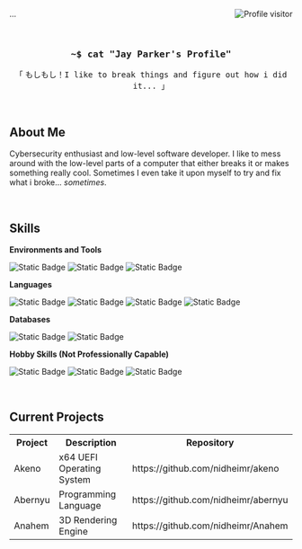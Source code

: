...
<a href="https://komarev.com/ghpvc/?username=nidheimr">
  <img align="right" src="https://komarev.com/ghpvc/?username=nidheimr&label=Visitors&color=0e75b6&style=for-the-badge" alt="Profile visitor" />
</a>

<br>

<h3 align="center"><samp>~$ cat "Jay Parker's Profile"</samp></h3>
<p align="center"><samp>「</samp> もしもし！<samp>I like to break things and figure out how i did it... 」</samp></p>

<br>

<div>
  <h2>About Me</h2>
  <p>Cybersecurity enthusiast and low-level software developer. I like to mess around with the low-level parts of a computer that either breaks it or makes something really cool. Sometimes I even take it upon myself to try and fix what i broke... <em>sometimes</em>.</p>
</div>

<br>

<div>
  <h2>Skills</h2>

  <strong>Environments and Tools</strong>
  
  ![Static Badge](https://img.shields.io/badge/Arch%20Linux-black?style=for-the-badge&logo=archlinux&logoColor=%231793D1&labelColor=%23000000&color=%231793D1)
  ![Static Badge](https://img.shields.io/badge/git-black?style=for-the-badge&logo=git&logoColor=%23F05032&labelColor=%23000000&color=%23F05032)
  ![Static Badge](https://img.shields.io/badge/Neovim-black?style=for-the-badge&logo=neovim&logoColor=%2357A143&labelColor=%23000000&color=%2357A143)

  <strong>Languages</strong>
  
  ![Static Badge](https://img.shields.io/badge/x86_64%20ASM-black?style=for-the-badge&logo=amd&logoColor=%23ED1C24&labelColor=%23000000&color=%23ED1C24)
  ![Static Badge](https://img.shields.io/badge/C-black?style=for-the-badge&logo=c&logoColor=%23A8B9CC&labelColor=%23000000&color=%23A8B9CC)
  ![Static Badge](https://img.shields.io/badge/C%2B%2B-black?style=for-the-badge&logo=c%2B%2B&logoColor=%2300599C&labelColor=%23000000&color=%2300599C)
  ![Static Badge](https://img.shields.io/badge/Python-black?style=for-the-badge&logo=python&logoColor=%233776AB&labelColor=%23000000&color=%233776AB)

  <strong>Databases</strong>
  
  ![Static Badge](https://img.shields.io/badge/MySQL-black?style=for-the-badge&logo=mysql&logoColor=%234479A1&labelColor=%23000000&color=%234479A1)
  ![Static Badge](https://img.shields.io/badge/MongoDB-black?style=for-the-badge&logo=mongodb&logoColor=%2347A248&labelColor=%23000000&color=%2347A248)

  <strong>Hobby Skills (Not Professionally Capable)</strong>

  ![Static Badge](https://img.shields.io/badge/SvelteKit-black?style=for-the-badge&logo=svelte&logoColor=%23FF3E00&labelColor=%23000000&color=%23FF3E00)
  ![Static Badge](https://img.shields.io/badge/Go-black?style=for-the-badge&logo=go&logoColor=%2300ADD8&labelColor=%23000000&color=%2300ADD8)
  ![Static Badge](https://img.shields.io/badge/TypeScript-black?style=for-the-badge&logo=typescript&logoColor=%233178C6&labelColor=%23000000&color=%233178C6)
</div>

<br>

<div>
  <h2>Current Projects</h2>
  <table>
    <tr>
      <th>Project</th>
      <th>Description</th>
      <th>Repository</th>
    </tr>
    <tr>
      <td>Akeno</td>
      <td>x64 UEFI Operating System</td>
      <td>https://github.com/nidheimr/akeno</td>
    </tr>
    <tr>
      <td>Abernyu</td>
      <td>Programming Language</td>
      <td>https://github.com/nidheimr/abernyu</td>
    </tr>
    <tr>
      <td>Anahem</td>
      <td>3D Rendering Engine</td>
      <td>https://github.com/nidheimr/Anahem</td>
    </tr>
  </table>
</div>
